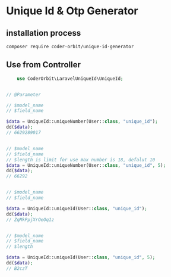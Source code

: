 # Unique Id & Otp Generator

## installation process

```
composer require coder-orbit/unique-id-generator
```

## Use from Controller

```php
    use CoderOrbit\LaravelUniqueId\UniqueId;
```

```php copy

// @Parameter

// $model_name
// $field_name

$data = UniqueId::uniqueNumber(User::class, "unique_id");
dd($data);
// 6629289017
```

```php copy

// $model_name
// $field_name
// $length is limit for use max number is 18, defalut 10
$data = UniqueId::uniqueNumber(User::class, "unique_id", 5);
dd($data);
// 66292
```

```php copy

// $model_name
// $field_name

$data = UniqueId::uniqueId(User::class, "unique_id");
dd($data);
// ZqMkPpjXrOeOq1z

```

```php copy

// $model_name
// $field_name
// $length

$data = UniqueId::uniqueId(User::class, "unique_id", 5);
dd($data);
// B2czT
```



